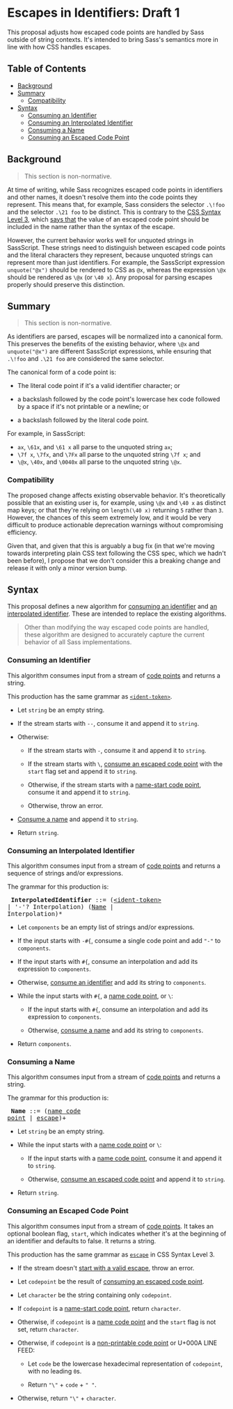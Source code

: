 # Escapes in Identifiers: Draft 1

This proposal adjusts how escaped code points are handled by Sass outside of
string contexts. It's intended to bring Sass's semantics more in line with how
CSS handles escapes.

## Table of Contents

* [Background](#background)
* [Summary](#summary)
  * [Compatibility](#compatibility)
* [Syntax](#syntax)
  * [Consuming an Identifier](#consuming-an-identifier)
  * [Consuming an Interpolated Identifier](#consuming-an-interpolated-identifier)
  * [Consuming a Name](#consuming-a-name)
  * [Consuming an Escaped Code Point](#consuming-an-escaped-code-point)

## Background

> This section is non-normative.

At time of writing, while Sass recognizes escaped code points in identifiers and
other names, it doesn't resolve them into the code points they represent. This
means that, for example, Sass considers the selector `.\!foo` and the selector
`.\21 foo` to be distinct. This is contrary to the [CSS Syntax Level 3][], which
[says that][css: consume name] the value of an escaped code point should be
included in the name rather than the syntax of the escape.

[CSS Syntax Level 3]: https://drafts.csswg.org/css-syntax-3/
[css: consume name]: https://drafts.csswg.org/css-syntax-3/#consume-name

However, the current behavior works well for unquoted strings in SassScript.
These strings need to distinguish between escaped code points and the literal
characters they represent, because unquoted strings can represent more than just
identifiers. For example, the SassScript expression `unquote("@x")` should be
rendered to CSS as `@x`, whereas the expression `\@x` should be rendered as
`\@x` (or `\40 x`). Any proposal for parsing escapes properly should preserve
this distinction.

## Summary

> This section is non-normative.

As identifiers are parsed, escapes will be normalized into a canonical form.
This preserves the benefits of the existing behavior, where `\@x` and
`unquote("@x")` are different SassScript expressions, while ensuring that
`.\!foo` and `.\21 foo` are considered the same selector.

The canonical form of a code point is:

* The literal code point if it's a valid identifier character; or

* a backslash followed by the code point's lowercase hex code followed by a
  space if it's not printable or a newline; or

* a backslash followed by the literal code point.

For example, in SassScript:

* `ax`, `\61x`, and `\61 x` all parse to the unquoted string `ax`;
* `\7f x`, `\7fx`, and `\7Fx` all parse to the unquoted string `\7f x`; and
* `\@x`, `\40x`, and `\0040x` all parse to the unquoted string `\@x`.

### Compatibility

The proposed change affects existing observable behavior. It's theoretically
possible that an existing user is, for example, using `\@x` and `\40 x` as
distinct map keys; or that they're relying on `length(\40 x)` returning `5`
rather than `3`. However, the chances of this seem extremely low, and it would
be very difficult to produce actionable deprecation warnings without
compromising efficiency.

Given that, and given that this is arguably a bug fix (in that we're moving
towards interpreting plain CSS text following the CSS spec, which we hadn't been
before), I propose that we don't consider this a breaking change and release it
with only a minor version bump.

## Syntax

This proposal defines a new algorithm for
[consuming an identifier](#consuming-an-identifier) and
[an interpolated identifier](#consuming-an-interpolated-identifier). These are
intended to replace the existing algorithms.

> Other than modifying the way escaped code points are handled, these algorithm
> are designed to accurately capture the current behavior of all Sass
> implementations.

### Consuming an Identifier

This algorithm consumes input from a stream of [code points][] and returns a
string.

[code points]: https://infra.spec.whatwg.org/#code-point

This production has the same grammar as [`<ident-token>`][].

[`<ident-token>`]: https://drafts.csswg.org/css-syntax-3/#ident-token-diagram

* Let `string` be an empty string.

* If the stream starts with `--`, consume it and append it to `string`.

* Otherwise:

  * If the stream starts with `-`, consume it and append it to `string`.

  * If the stream starts with `\`, [consume an escaped code point][] with the
    `start` flag set and append it to `string`.

    [consume an escaped code point]: #consuming-an-escaped-code-point

  * Otherwise, if the stream starts with a [name-start code point][], consume it
    and append it to `string`.

    [name-start code point]: https://drafts.csswg.org/css-syntax-3/#name-start-code-point

  * Otherwise, throw an error.

* [Consume a name](#consuming-a-name) and append it to `string`.

* Return `string`.

### Consuming an Interpolated Identifier

This algorithm consumes input from a stream of [code points][] and returns a
sequence of strings and/or expressions.

[code points]: https://infra.spec.whatwg.org/#code-point

The grammar for this production is:

<x><pre>
**InterpolatedIdentifier** ::= ([\<ident-token>][`<ident-token>`] | '-'? Interpolation) ([Name](#consuming-a-name) | Interpolation)*
</pre></x>

[name-start code point]: https://drafts.csswg.org/css-syntax-3/#name-start-code-point
[escape]: https://drafts.csswg.org/css-syntax-3/#escape-diagram

* Let `components` be an empty list of strings and/or expressions.

* If the input starts with `-#{`, consume a single code point and add `"-"` to
  `components`.

* If the input starts with `#{`, consume an interpolation and add
  its expression to `components`.

* Otherwise, [consume an identifier](#consuming-an-identifier) and add its string
  to `components`.

* While the input starts with `#{`, a [name code point][], or `\`:

  [name code point]: https://drafts.csswg.org/css-syntax-3/#name-code-point

  * If the input starts with `#{`, consume an interpolation and add
    its expression to `components`.

  * Otherwise, [consume a name](#consuming-a-name) and add its string to
    `components`.

* Return `components`.

### Consuming a Name

This algorithm consumes input from a stream of [code points][] and returns a
string.

The grammar for this production is:

<x><pre>
**Name** ::= ([name code point][] | [escape][])+
</pre></x>

* Let `string` be an empty string.

* While the input starts with a [name code point][] or `\`:

  * If the input starts with a [name code point][], consume it and append it to
    `string`.

  * Otherwise, [consume an escaped code point][] and append it to `string`.

* Return `string`.

### Consuming an Escaped Code Point

This algorithm consumes input from a stream of [code points][]. It takes an
optional boolean flag, `start`, which indicates whether it's at the beginning of
an identifier and defaults to false. It returns a string.

This production has the same grammar as [`escape`][escape] in CSS Syntax Level 3.

* If the stream doesn't [start with a valid escape][], throw an error.

  [start with a valid escape]: https://drafts.csswg.org/css-syntax-3/#starts-with-a-valid-escape

* Let `codepoint` be the result of [consuming an escaped code point][].

  [consuming an escaped code point]: https://drafts.csswg.org/css-syntax-3/#consume-escaped-code-point

* Let `character` be the string containing only `codepoint`.

* If `codepoint` is a [name-start code point][], return `character`.

* Otherwise, if `codepoint` is a [name code point][] and the `start` flag is
  not set, return `character`.

* Otherwise, if `codepoint` is a [non-printable code point][] or U+000A LINE
  FEED:

  [non-printable code point]: https://drafts.csswg.org/css-syntax-3/#non-printable-code-point

    * Let `code` be the lowercase hexadecimal representation of `codepoint`,
      with no leading `0`s.

    * Return `"\"` + `code` + `" "`.

* Otherwise, return `"\"` + `character`.
